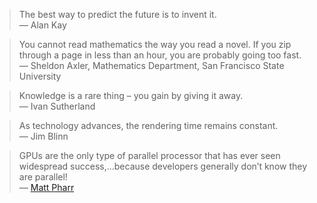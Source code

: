 > The best way to predict the future is to invent it.  
> — Alan Kay

> You cannot read mathematics the way you read a novel. If you zip through a page in less than an hour, you are probably going too fast.   
> — Sheldon Axler, Mathematics Department, San Francisco State University

> Knowledge is a rare thing – you gain by giving it away.  
> — Ivan Sutherland

> As technology advances, the rendering time remains constant.  
> — Jim Blinn

> GPUs are the only type of parallel processor that has ever seen widespread success,...because developers generally don’t know they are parallel!  
> — [Matt Pharr](https://www.pharr.org/matt/talks/graphicshardware.pdf)

